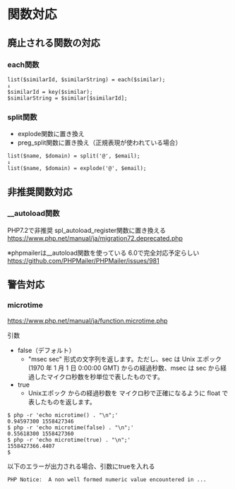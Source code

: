 # 関数対応

## 廃止される関数の対応

### each関数

```
list($similarId, $similarString) = each($similar);
↓
$similarId = key($similar);
$similarString = $similar[$similarId];
```

### split関数

- explode関数に置き換え
- preg_split関数に置き換え（正規表現が使われている場合）

```
list($name, $domain) = split('@', $email);
↓
list($name, $domain) = explode('@', $email);
```

## 非推奨関数対応

### __autoload関数

PHP7.2で非推奨
spl_autoload_register関数に置き換える
https://www.php.net/manual/ja/migration72.deprecated.php

※phpmailerは__autoload関数を使っている
6.0で完全対応予定らしい
https://github.com/PHPMailer/PHPMailer/issues/981

## 警告対応

### microtime

https://www.php.net/manual/ja/function.microtime.php

引数
- false（デフォルト）
  - "msec sec" 形式の文字列を返します。ただし、sec は Unix エポック (1970 年 1 月 1 日 0:00:00 GMT) からの経過秒数、msec は sec から経過したマイクロ秒数を秒単位で表したものです。
- true
  - Unixエポック からの経過秒数を マイクロ秒で正確になるように float で表したものを返します。
    
```
$ php -r 'echo microtime() . "\n";'
0.94597300 1558427346
$ php -r 'echo microtime(false) . "\n";'
0.55618300 1558427360
$ php -r 'echo microtime(true) . "\n";'
1558427366.4407
$
```

以下のエラーが出力される場合、引数にtrueを入れる
```
PHP Notice:  A non well formed numeric value encountered in ...
```
